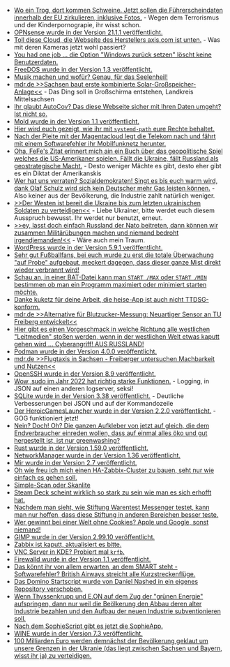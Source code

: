 * [Wo ein Trog, dort kommen Schweine. Jetzt sollen die Führerscheindaten innerhalb der EU zirkulieren, inklusive Fotos.](https://netzpolitik.org/2022/plaene-fuer-polizeilichen-datenaustausch-eu-mitgliedstaaten-wollen-auch-fuehrerschein-bilder-gegenseitig-abfragen/) - Wegen dem Terrorismus und der Kinderpornograpie, ihr wisst schon.
* [OPNsense wurde in der Version 21.1.1 veröffentlicht.](https://opnsense.org/opnsense-21-1-1-released-2/)
* [Toll diese Cloud, die Webseite des Herstellers axis.com ist unten.](https://www.borncity.com/blog/2022/02/21/webseite-von-ip-sicherheitskamera-hersteller-axis-com-ist-down-21-2-2022/) - Was mit deren Kameras jetzt wohl passiert?
* [You had one job ... die Option "Windows zurück setzen" löscht keine Benutzerdaten.](https://www.borncity.com/blog/2022/02/21/windows-10-11-21h2-zurcksetzen-wipe-lscht-keine-benutzerdaten/)
* [FreeDOS wurde in der Version 1.3 veröffentlicht.](https://www.phoronix.com/scan.php?page=news_item&px=FreeDOS-1.3-Released)
* [Musik machen und wofür? Genau, für das Seelenheil!](https://www.henning-uhle.eu/musik/musizieren-es-holt-dich-aus-dem-loch)
* [mdr.de >>Sachsen baut erste kombinierte Solar-Großspeicher-Anlage<<](https://www.mdr.de/nachrichten/deutschland/wirtschaft/energie-solar-strom-akku-speicher-100.html) - Das Ding soll in Großschirma entstehen, Landkreis Mittelsachsen
* [Ihr glaubt AutoCov? Das diese Webseite sicher mit Ihren Daten umgeht? Ist nicht so.](https://www.kuketz-blog.de/autocov-uebermittlung-personenbezogener-daten-bei-corona-cert-scan/)
* [Mold wurde in der Version 1.1 veröffentlicht.](https://www.phoronix.com/scan.php?page=news_item&px=Mold-1.1-Released)
* [Hier wird euch gezeigt, wie ihr mit `systemd-path` eure Rechte behaltet.](https://www.underkube.com/posts/2022-02-21-using-systemd-path-to-keep-folder-permissions/)
* [Nach der Pleite mit der Magentacloud legt die Telekom nach und fährt mit einem Softwarefehler ihr Mobilfunknetz herunter.](https://blog.fefe.de/?ts=9cebd67b)
* [Oha, FeFe's Zitat erinnert mich ain ein Buch über das geopolitische Spiel welches die US-Amerikaner spielen. Fällt die Ukraine, fällt Russland als geostrategische Macht.](https://blog.fefe.de/?ts=9cebd6bb) - Desto weniger Mächte es gibt, desto eher gibt es ein Diktat der Amerikanskis
* [Wer hat uns verraten? Sozialdemokraten! Singt es bis euch warm wird, dank Olaf Schulz wird sich kein Deutscher mehr Gas leisten können.](https://blog.fefe.de/?ts=9cebc48c) - Also keiner aus der Bevölkerung, die Industrie zahlt natürlich weniger.
* [>>Der Westen ist bereit die Ukraine bis zum letzten ukrainischen Soldaten zu verteidigen<<](https://blog.fefe.de/?ts=9cea264d) - Liebe Ukrainer, bitte werdet euch diesem Ausspruch bewusst. Ihr werdet nur benutzt, erneut.
* [>>ey, lasst doch einfach Russland der Nato beitreten, dann können wir zusammen Militärübungen machen und niemand bedroht irgendjemanden!<<](https://blog.fefe.de/?ts=9cea1600) - Wäre auch mein Traum.
* [WordPress wurde in der Version 5.9.1 veröffentlicht.](https://wordpress.org/news/2022/02/wordpress-5-9-1-maintenance-release/)
* [Sehr gut Fußballfans, bei euch wurde zu erst die totale Überwachung "auf Probe" aufgebaut, meckert dagegen, dass dieser ganze Mist direkt wieder verbrannt wird!](https://netzpolitik.org/2022/stadion-fussballfans-fordern-abbau-der-ueberwachung-nach-der-pandemie/)
* [Schau an, in einer BAT-Datei kann man `START /MAX` oder `START /MIN` bestimmen ob man ein Programm maximiert oder minimiert starten möchte.](https://www.shellhacks.com/start-maximized-minimized-program-cmd-batch/)
* [Danke kuketz für deine Arbeit, die heise-App ist auch nicht TTDSG-konform.](https://www.kuketz-blog.de/heise-app-verstoesst-gegen-das-ttdsg/)
* [mdr.de >>Alternative für Blutzucker-Messung: Neuartiger Sensor an TU Freiberg entwickelt<<](https://www.mdr.de/wissen/diabetes-blutzucker-messung-sensor-tu-freiberg-100.html)
* [Hier gibt es einen Vorgeschmack in welche Richtung alle westlichen "Leitmedien" stoßen werden, wenn in der westlichen Welt etwas kaputt gehen wird ... Cyberangriff! AUS RUSSLAND!](https://www.borncity.com/blog/2022/02/22/cyberkrieg-bedeutet-kontrollverlust/)
* [Podman wurde in der Version 4.0.0 veröffentlicht.](https://podman.io/releases/2022/02/22/podman-release-v4.0.0.html)
* [mdr.de >>Flugtaxis in Sachsen - Freiberger untersuchen Machbarkeit und Nutzen<<](https://www.mdr.de/nachrichten/sachsen/chemnitz/freiberg/forschung-zu-flugtaxen-in-sachsen-100.html)
* [OpenSSH wurde in der Version 8.9 veröffentlicht.](https://lwn.net/Articles/885886/)
* [Wow, sudo im Jahr 2022 hat richtig starke Funktionen.](https://opensource.com/article/22/2/new-sudo-features-2022) - Logging, in JSON auf einen anderen logserver, seksi!
* [SQLite wurde in der Version 3.38 veröffentlicht.](https://www.phoronix.com/scan.php?page=news_item&px=SQLite-3.38-Released) - Deutliche Verbesserungen bei JSON und auf der Kommandozeile
* [Der HeroicGamesLauncher wurde in der Version 2.2.0 veröffentlicht.](https://github.com/Heroic-Games-Launcher/HeroicGamesLauncher/releases/tag/v2.2.0) - GOG funktioniert jetzt!
* [Nein? Doch! Oh? Die ganzen Aufkleber von jetzt auf gleich, die dem Endverbraucher einreden wollen, dass auf einmal alles öko und gut hergestellt ist, ist nur greenwashing?](https://verfassungsblog.de/greenwashing-global-commodity-chains/)
* [Rust wurde in der Version 1.59.0 veröffentlicht.](https://lwn.net/Articles/886056/)
* [NetworkManager wurde in der Version 1.36 veröffentlicht.](https://www.phoronix.com/scan.php?page=news_item&px=NetworkManager-1.36)
* [Mir wurde in der Version 2.7 veröffentlicht.](https://www.phoronix.com/scan.php?page=news_item&px=Mir-2.7-Released)
* [Oh wie freu ich mich einen HA-Zabbix-Cluster zu bauen, seht nur wie einfach es gehen soll.](https://blog.zabbix.com/handy-tips-24-preventing-downtimes-with-the-zabbix-ha-cluster/19712/)
* [Simple-Scan oder Skanlite](https://opensource.com/article/22/2/scan-documents-skanlite-linux-kde)
* [Steam Deck scheint wirklich so stark zu sein wie man es sich erhofft hat.](https://www.phoronix.com/scan.php?page=article&item=steam-deck-steamos-linux&num=1)
* [Nachdem man sieht, wie Stiftung Warentest Messenger testet, kann man nur hoffen, dass diese Stiftung in anderen Bereichen besser teste.](https://www.kuketz-blog.de/eine-einordnung-messenger-test-der-stiftung-warentest-03-2022/)
* [Wer gewinnt bei einer Welt ohne Cookies? Apple und Google, sonst niemand!](https://netzpolitik.org/2022/zukunft-der-online-werbung-ad-tech-die-neuen-kleider-der-werbe-giganten-mozilla-meta-cookies/)
* [GIMP wurde in der Version 2.99.10 veröffentlicht.](https://www.phoronix.com/scan.php?page=news_item&px=GIMP-2.99.10-Released)
* [Zabbix ist kaputt, aktualisiert es bitte.](https://www.borncity.com/blog/2022/02/25/cisa-warnt-2-zabbix-schwachstellen-werden-aktiv-ausgenutzt-patchen/)
* [VNC Server in KDE? Probiert mal `krfb`.](https://opensource.com/article/22/2/screen-share-linux-kde)
* [Firewalld wurde in der Version 1.1 veröffentlicht.](https://www.phoronix.com/scan.php?page=news_item&px=Firewalld-1.1-Released)
* [Das könnt ihr von allem erwarten, an dem SMART steht - Softwarefehler? British Airways streicht alle Kurzstreckenflüge.](https://blog.fefe.de/?ts=9ce48c38)
* [Das Domino Startscript wurde von Daniel Nashed in ein eigenes Repository verschoben.](https://blog.nashcom.de/nashcomblog.nsf/dx/domino-start-script-official-github-repository.htm)
* [Wenn Thyssenkrupp und E.ON auf dem Zug der "grünen Energie" aufspringen, dann nur weil die Beölkerung den Abbau deren alter Industrie bezahlen und den Aufbau der neuen Industrie subventionieren soll.](https://www.sonnenseite.com/de/wirtschaft/gruene-zukunft-fuer-die-industrie/)
* [Nach dem SophieScript gibt es jetzt die SophieApp.](https://www.windowspro.de/tool/sophiapp-einstellungen-windows-10-gui-tool-optimieren)
* [WINE wurde in der Version 7.3 veröffentlicht.](https://www.phoronix.com/scan.php?page=news_item&px=Wine-7.3-Released)
* [100 Milliarden Euro werden demnächst der Bevölkerung geklaut um unsere Grenzen in der Ukranie (das liegt zwischen Sachsen und Bayern, wisst ihr ja) zu verteidigen.](https://blog.fefe.de/?ts=9ce59eca)
